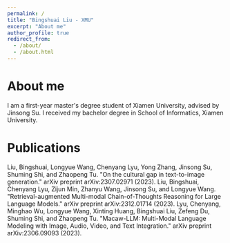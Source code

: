 ```yaml
---
permalink: /
title: "Bingshuai Liu - XMU"
excerpt: "About me"
author_profile: true
redirect_from: 
  - /about/
  - /about.html
---
```


# About me
I am a first-year master's degree student of Xiamen University, advised by Jinsong Su. I received my bachelor degree in School of Informatics, Xiamen University.

# Publications

Liu, Bingshuai, Longyue Wang, Chenyang Lyu, Yong Zhang, Jinsong Su, Shuming Shi, and Zhaopeng Tu. "On the cultural gap in text-to-image generation." arXiv preprint arXiv:2307.02971 (2023).
Liu, Bingshuai, Chenyang Lyu, Zijun Min, Zhanyu Wang, Jinsong Su, and Longyue Wang. "Retrieval-augmented Multi-modal Chain-of-Thoughts Reasoning for Large Language Models." arXiv preprint arXiv:2312.01714 (2023).
Lyu, Chenyang, Minghao Wu, Longyue Wang, Xinting Huang, Bingshuai Liu, Zefeng Du, Shuming Shi, and Zhaopeng Tu. "Macaw-LLM: Multi-Modal Language Modeling with Image, Audio, Video, and Text Integration." arXiv preprint arXiv:2306.09093 (2023).
